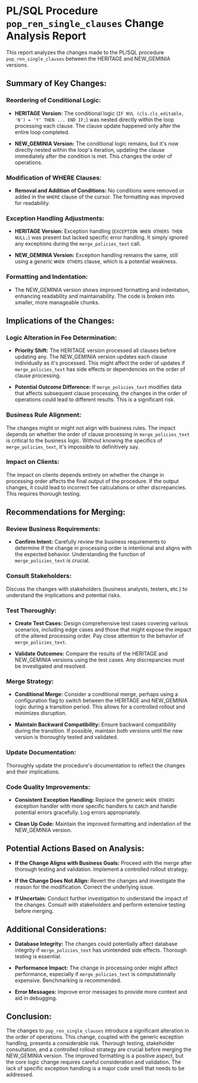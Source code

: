# PL/SQL Procedure `pop_ren_single_clauses` Change Analysis Report

This report analyzes the changes made to the PL/SQL procedure `pop_ren_single_clauses` between the HERITAGE and NEW_GEMINIA versions.

## Summary of Key Changes:

### Reordering of Conditional Logic:

- **HERITAGE Version:** The conditional logic (`IF NVL (cls.cls_editable, 'N') = 'Y' THEN ... END IF;`) was nested directly within the loop processing each clause.  The clause update happened only after the entire loop completed.

- **NEW_GEMINIA Version:** The conditional logic remains, but it's now directly nested within the loop's iteration, updating the clause immediately after the condition is met. This changes the order of operations.

### Modification of WHERE Clauses:

- **Removal and Addition of Conditions:** No conditions were removed or added in the `WHERE` clause of the cursor.  The formatting was improved for readability.

### Exception Handling Adjustments:

- **HERITAGE Version:** Exception handling (`EXCEPTION WHEN OTHERS THEN NULL;`) was present but lacked specific error handling.  It simply ignored any exceptions during the `merge_policies_text` call.

- **NEW_GEMINIA Version:** Exception handling remains the same, still using a generic `WHEN OTHERS` clause, which is a potential weakness.

### Formatting and Indentation:

- The NEW_GEMINIA version shows improved formatting and indentation, enhancing readability and maintainability.  The code is broken into smaller, more manageable chunks.


## Implications of the Changes:

### Logic Alteration in Fee Determination:

- **Priority Shift:** The HERITAGE version processed all clauses before updating any. The NEW_GEMINIA version updates each clause individually as it's processed. This might affect the order of updates if `merge_policies_text` has side effects or dependencies on the order of clause processing.

- **Potential Outcome Difference:**  If `merge_policies_text` modifies data that affects subsequent clause processing, the changes in the order of operations could lead to different results.  This is a significant risk.

### Business Rule Alignment:

The changes might or might not align with business rules.  The impact depends on whether the order of clause processing in `merge_policies_text` is critical to the business logic.  Without knowing the specifics of `merge_policies_text`, it's impossible to definitively say.

### Impact on Clients:

The impact on clients depends entirely on whether the change in processing order affects the final output of the procedure.  If the output changes, it could lead to incorrect fee calculations or other discrepancies.  This requires thorough testing.


## Recommendations for Merging:

### Review Business Requirements:

- **Confirm Intent:**  Carefully review the business requirements to determine if the change in processing order is intentional and aligns with the expected behavior.  Understanding the function of `merge_policies_text` is crucial.

### Consult Stakeholders:

Discuss the changes with stakeholders (business analysts, testers, etc.) to understand the implications and potential risks.

### Test Thoroughly:

- **Create Test Cases:** Design comprehensive test cases covering various scenarios, including edge cases and those that might expose the impact of the altered processing order.  Pay close attention to the behavior of `merge_policies_text`.

- **Validate Outcomes:**  Compare the results of the HERITAGE and NEW_GEMINIA versions using the test cases.  Any discrepancies must be investigated and resolved.

### Merge Strategy:

- **Conditional Merge:**  Consider a conditional merge, perhaps using a configuration flag to switch between the HERITAGE and NEW_GEMINIA logic during a transition period.  This allows for a controlled rollout and minimizes disruption.

- **Maintain Backward Compatibility:**  Ensure backward compatibility during the transition.  If possible, maintain both versions until the new version is thoroughly tested and validated.

### Update Documentation:

Thoroughly update the procedure's documentation to reflect the changes and their implications.

### Code Quality Improvements:

- **Consistent Exception Handling:** Replace the generic `WHEN OTHERS` exception handler with more specific handlers to catch and handle potential errors gracefully.  Log errors appropriately.

- **Clean Up Code:**  Maintain the improved formatting and indentation of the NEW_GEMINIA version.


## Potential Actions Based on Analysis:

- **If the Change Aligns with Business Goals:**  Proceed with the merge after thorough testing and validation.  Implement a controlled rollout strategy.

- **If the Change Does Not Align:**  Revert the changes and investigate the reason for the modification.  Correct the underlying issue.

- **If Uncertain:**  Conduct further investigation to understand the impact of the changes.  Consult with stakeholders and perform extensive testing before merging.


## Additional Considerations:

- **Database Integrity:**  The changes could potentially affect database integrity if `merge_policies_text` has unintended side effects.  Thorough testing is essential.

- **Performance Impact:**  The change in processing order might affect performance, especially if `merge_policies_text` is computationally expensive.  Benchmarking is recommended.

- **Error Messages:**  Improve error messages to provide more context and aid in debugging.


## Conclusion:

The changes to `pop_ren_single_clauses` introduce a significant alteration in the order of operations.  This change, coupled with the generic exception handling, presents a considerable risk.  Thorough testing, stakeholder consultation, and a controlled rollout strategy are crucial before merging the NEW_GEMINIA version.  The improved formatting is a positive aspect, but the core logic change requires careful consideration and validation.  The lack of specific exception handling is a major code smell that needs to be addressed.

